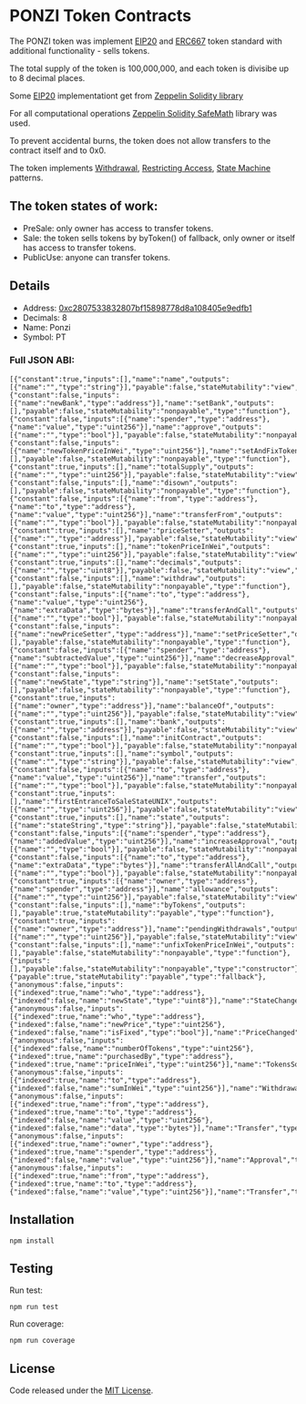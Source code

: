 # PONZI Token Contracts

The PONZI token was implement [EIP20](https://github.com/ethereum/EIPs/blob/master/EIPS/eip-20.md) and [ERC667](https://github.com/ethereum/EIPs/issues/677) token standard with additional functionality - sells tokens.

The total supply of the token is 100,000,000, and each token is divisibe up to 8 decimal places.

Some [EIP20](https://github.com/ethereum/EIPs/blob/master/EIPS/eip-20.md) implementationt get from [Zeppelin Solidity library](https://github.com/OpenZeppelin/zeppelin-solidity/tree/master/contracts/token/ERC20)

For all computational operations [Zeppelin Solidity SafeMath](https://github.com/OpenZeppelin/zeppelin-solidity/blob/master/contracts/math/SafeMath.sol) library was used.

To prevent accidental burns, the token does not allow transfers to the contract itself and to 0x0.

The token implements [Withdrawal](http://solidity.readthedocs.io/en/develop/common-patterns.html#withdrawal-from-contracts), [Restricting Access](http://solidity.readthedocs.io/en/develop/common-patterns.html#restricting-access), [State Machine](http://solidity.readthedocs.io/en/develop/common-patterns.html#state-machine) patterns.

## The token states of work:
- PreSale: only owner has access to transfer tokens.
- Sale: the token sells tokens by byToken() of fallback, only owner or itself has access to transfer tokens.
- PublicUse: anyone can transfer tokens.


## Details
- Address: [0xc2807533832807bf15898778d8a108405e9edfb1](https://etherscan.io/token/0xc2807533832807bf15898778d8a108405e9edfb1)
- Decimals: 8
- Name: Ponzi
- Symbol: PT


### Full JSON ABI:
```
[{"constant":true,"inputs":[],"name":"name","outputs":[{"name":"","type":"string"}],"payable":false,"stateMutability":"view","type":"function"},{"constant":false,"inputs":[{"name":"newBank","type":"address"}],"name":"setBank","outputs":[],"payable":false,"stateMutability":"nonpayable","type":"function"},{"constant":false,"inputs":[{"name":"spender","type":"address"},{"name":"value","type":"uint256"}],"name":"approve","outputs":[{"name":"","type":"bool"}],"payable":false,"stateMutability":"nonpayable","type":"function"},{"constant":false,"inputs":[{"name":"newTokenPriceInWei","type":"uint256"}],"name":"setAndFixTokenPriceInWei","outputs":[],"payable":false,"stateMutability":"nonpayable","type":"function"},{"constant":true,"inputs":[],"name":"totalSupply","outputs":[{"name":"","type":"uint256"}],"payable":false,"stateMutability":"view","type":"function"},{"constant":false,"inputs":[],"name":"disown","outputs":[],"payable":false,"stateMutability":"nonpayable","type":"function"},{"constant":false,"inputs":[{"name":"from","type":"address"},{"name":"to","type":"address"},{"name":"value","type":"uint256"}],"name":"transferFrom","outputs":[{"name":"","type":"bool"}],"payable":false,"stateMutability":"nonpayable","type":"function"},{"constant":true,"inputs":[],"name":"priceSetter","outputs":[{"name":"","type":"address"}],"payable":false,"stateMutability":"view","type":"function"},{"constant":true,"inputs":[],"name":"tokenPriceInWei","outputs":[{"name":"","type":"uint256"}],"payable":false,"stateMutability":"view","type":"function"},{"constant":true,"inputs":[],"name":"decimals","outputs":[{"name":"","type":"uint8"}],"payable":false,"stateMutability":"view","type":"function"},{"constant":false,"inputs":[],"name":"withdraw","outputs":[],"payable":false,"stateMutability":"nonpayable","type":"function"},{"constant":false,"inputs":[{"name":"to","type":"address"},{"name":"value","type":"uint256"},{"name":"extraData","type":"bytes"}],"name":"transferAndCall","outputs":[{"name":"","type":"bool"}],"payable":false,"stateMutability":"nonpayable","type":"function"},{"constant":false,"inputs":[{"name":"newPriceSetter","type":"address"}],"name":"setPriceSetter","outputs":[],"payable":false,"stateMutability":"nonpayable","type":"function"},{"constant":false,"inputs":[{"name":"spender","type":"address"},{"name":"subtractedValue","type":"uint256"}],"name":"decreaseApproval","outputs":[{"name":"","type":"bool"}],"payable":false,"stateMutability":"nonpayable","type":"function"},{"constant":false,"inputs":[{"name":"newState","type":"string"}],"name":"setState","outputs":[],"payable":false,"stateMutability":"nonpayable","type":"function"},{"constant":true,"inputs":[{"name":"owner","type":"address"}],"name":"balanceOf","outputs":[{"name":"","type":"uint256"}],"payable":false,"stateMutability":"view","type":"function"},{"constant":true,"inputs":[],"name":"bank","outputs":[{"name":"","type":"address"}],"payable":false,"stateMutability":"view","type":"function"},{"constant":false,"inputs":[],"name":"initContract","outputs":[{"name":"","type":"bool"}],"payable":false,"stateMutability":"nonpayable","type":"function"},{"constant":true,"inputs":[],"name":"symbol","outputs":[{"name":"","type":"string"}],"payable":false,"stateMutability":"view","type":"function"},{"constant":false,"inputs":[{"name":"to","type":"address"},{"name":"value","type":"uint256"}],"name":"transfer","outputs":[{"name":"","type":"bool"}],"payable":false,"stateMutability":"nonpayable","type":"function"},{"constant":true,"inputs":[],"name":"firstEntranceToSaleStateUNIX","outputs":[{"name":"","type":"uint256"}],"payable":false,"stateMutability":"view","type":"function"},{"constant":true,"inputs":[],"name":"state","outputs":[{"name":"stateString","type":"string"}],"payable":false,"stateMutability":"view","type":"function"},{"constant":false,"inputs":[{"name":"spender","type":"address"},{"name":"addedValue","type":"uint256"}],"name":"increaseApproval","outputs":[{"name":"","type":"bool"}],"payable":false,"stateMutability":"nonpayable","type":"function"},{"constant":false,"inputs":[{"name":"to","type":"address"},{"name":"extraData","type":"bytes"}],"name":"transferAllAndCall","outputs":[{"name":"","type":"bool"}],"payable":false,"stateMutability":"nonpayable","type":"function"},{"constant":true,"inputs":[{"name":"owner","type":"address"},{"name":"spender","type":"address"}],"name":"allowance","outputs":[{"name":"","type":"uint256"}],"payable":false,"stateMutability":"view","type":"function"},{"constant":false,"inputs":[],"name":"byTokens","outputs":[],"payable":true,"stateMutability":"payable","type":"function"},{"constant":true,"inputs":[{"name":"owner","type":"address"}],"name":"pendingWithdrawals","outputs":[{"name":"","type":"uint256"}],"payable":false,"stateMutability":"view","type":"function"},{"constant":false,"inputs":[],"name":"unfixTokenPriceInWei","outputs":[],"payable":false,"stateMutability":"nonpayable","type":"function"},{"inputs":[],"payable":false,"stateMutability":"nonpayable","type":"constructor"},{"payable":true,"stateMutability":"payable","type":"fallback"},{"anonymous":false,"inputs":[{"indexed":true,"name":"who","type":"address"},{"indexed":false,"name":"newState","type":"uint8"}],"name":"StateChanged","type":"event"},{"anonymous":false,"inputs":[{"indexed":true,"name":"who","type":"address"},{"indexed":false,"name":"newPrice","type":"uint256"},{"indexed":false,"name":"isFixed","type":"bool"}],"name":"PriceChanged","type":"event"},{"anonymous":false,"inputs":[{"indexed":false,"name":"numberOfTokens","type":"uint256"},{"indexed":true,"name":"purchasedBy","type":"address"},{"indexed":true,"name":"priceInWei","type":"uint256"}],"name":"TokensSold","type":"event"},{"anonymous":false,"inputs":[{"indexed":true,"name":"to","type":"address"},{"indexed":false,"name":"sumInWei","type":"uint256"}],"name":"Withdrawal","type":"event"},{"anonymous":false,"inputs":[{"indexed":true,"name":"from","type":"address"},{"indexed":true,"name":"to","type":"address"},{"indexed":false,"name":"value","type":"uint256"},{"indexed":false,"name":"data","type":"bytes"}],"name":"Transfer","type":"event"},{"anonymous":false,"inputs":[{"indexed":true,"name":"owner","type":"address"},{"indexed":true,"name":"spender","type":"address"},{"indexed":false,"name":"value","type":"uint256"}],"name":"Approval","type":"event"},{"anonymous":false,"inputs":[{"indexed":true,"name":"from","type":"address"},{"indexed":true,"name":"to","type":"address"},{"indexed":false,"name":"value","type":"uint256"}],"name":"Transfer","type":"event"}]
```

## Installation
```
npm install
```

## Testing
Run test:
```
npm run test
```
Run coverage:
```
npm run coverage
```

## License
Code released under the [MIT License](https://github.com/PonziTrust/Token/blob/master/LICENSE).
